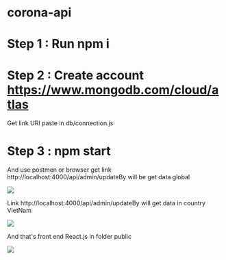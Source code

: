 # corona-api

# Step 1 : Run npm i 

# Step 2 : Create account https://www.mongodb.com/cloud/atlas
Get link URI paste in db/connection.js

# Step 3 : npm start

And use postmen or browser get link http://localhost:4000/api/admin/updateBy
will be get data global

<img src='https://github.com/ntdcodervn/corona-api/blob/master/file/image/image3.PNG'>

Link http://localhost:4000/api/admin/updateBy will get data in country VietNam

<img src='https://github.com/ntdcodervn/corona-api/blob/master/file/image/image2.PNG'>

And that's front end React.js in folder public

<img src='https://github.com/ntdcodervn/corona-api/blob/master/file/image/image1.PNG'>




